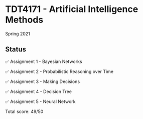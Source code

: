 # TDT4171 - Artificial Intelligence Methods

Spring 2021

## Status
:white_check_mark:  Assignment 1 - Bayesian Networks

:white_check_mark:  Assignment 2 - Probabilistic Reasoning over Time

:white_check_mark:  Assignment 3 - Making Decisions

:white_check_mark:  Assignment 4 - Decision Tree

:white_check_mark:  Assignment 5 - Neural Network

Total score: 49/50
